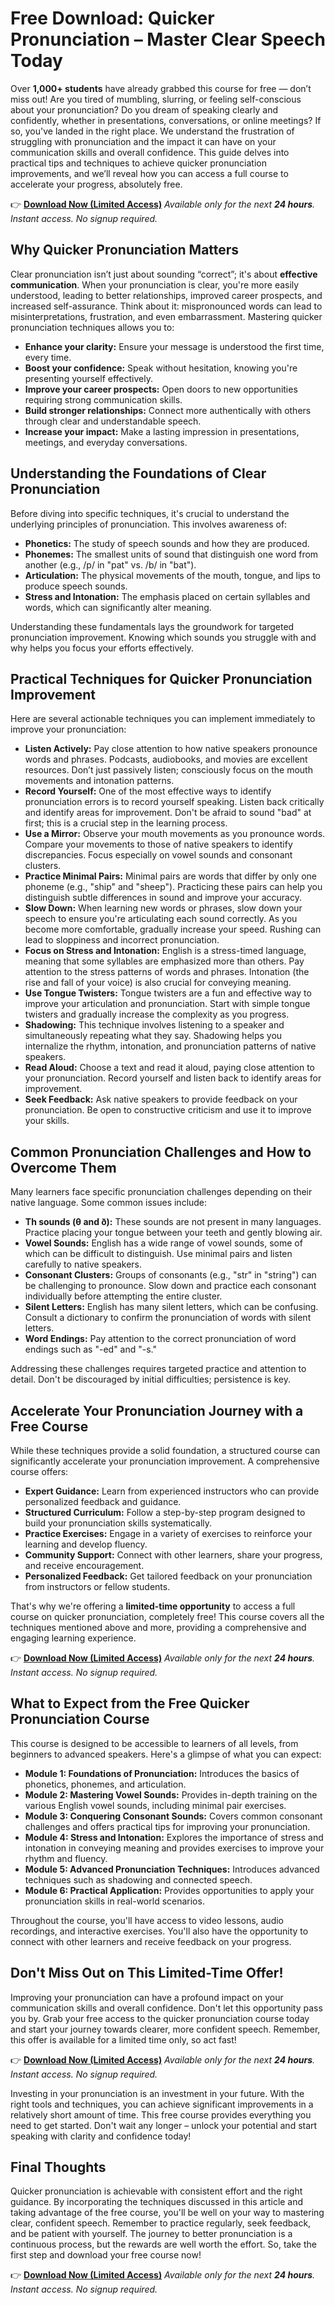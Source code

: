 # Free Download: Quicker Pronunciation – Master Clear Speech Today

Over **1,000+ students** have already grabbed this course for free — don’t miss out! Are you tired of mumbling, slurring, or feeling self-conscious about your pronunciation? Do you dream of speaking clearly and confidently, whether in presentations, conversations, or online meetings? If so, you've landed in the right place. We understand the frustration of struggling with pronunciation and the impact it can have on your communication skills and overall confidence. This guide delves into practical tips and techniques to achieve quicker pronunciation improvements, and we’ll reveal how you can access a full course to accelerate your progress, absolutely free.

👉 [**Download Now (Limited Access)**](https://udemywork.com/quicker-pronunciation)
_Available only for the next **24 hours**. Instant access. No signup required._

## Why Quicker Pronunciation Matters

Clear pronunciation isn’t just about sounding “correct”; it's about **effective communication**. When your pronunciation is clear, you're more easily understood, leading to better relationships, improved career prospects, and increased self-assurance. Think about it: mispronounced words can lead to misinterpretations, frustration, and even embarrassment. Mastering quicker pronunciation techniques allows you to:

*   **Enhance your clarity:** Ensure your message is understood the first time, every time.
*   **Boost your confidence:** Speak without hesitation, knowing you're presenting yourself effectively.
*   **Improve your career prospects:** Open doors to new opportunities requiring strong communication skills.
*   **Build stronger relationships:** Connect more authentically with others through clear and understandable speech.
*   **Increase your impact:** Make a lasting impression in presentations, meetings, and everyday conversations.

## Understanding the Foundations of Clear Pronunciation

Before diving into specific techniques, it's crucial to understand the underlying principles of pronunciation. This involves awareness of:

*   **Phonetics:** The study of speech sounds and how they are produced.
*   **Phonemes:** The smallest units of sound that distinguish one word from another (e.g., /p/ in "pat" vs. /b/ in "bat").
*   **Articulation:** The physical movements of the mouth, tongue, and lips to produce speech sounds.
*   **Stress and Intonation:** The emphasis placed on certain syllables and words, which can significantly alter meaning.

Understanding these fundamentals lays the groundwork for targeted pronunciation improvement. Knowing which sounds you struggle with and why helps you focus your efforts effectively.

## Practical Techniques for Quicker Pronunciation Improvement

Here are several actionable techniques you can implement immediately to improve your pronunciation:

*   **Listen Actively:** Pay close attention to how native speakers pronounce words and phrases. Podcasts, audiobooks, and movies are excellent resources. Don’t just passively listen; consciously focus on the mouth movements and intonation patterns.
*   **Record Yourself:** One of the most effective ways to identify pronunciation errors is to record yourself speaking. Listen back critically and identify areas for improvement. Don't be afraid to sound "bad" at first; this is a crucial step in the learning process.
*   **Use a Mirror:** Observe your mouth movements as you pronounce words. Compare your movements to those of native speakers to identify discrepancies. Focus especially on vowel sounds and consonant clusters.
*   **Practice Minimal Pairs:** Minimal pairs are words that differ by only one phoneme (e.g., "ship" and "sheep"). Practicing these pairs can help you distinguish subtle differences in sound and improve your accuracy.
*   **Slow Down:** When learning new words or phrases, slow down your speech to ensure you're articulating each sound correctly. As you become more comfortable, gradually increase your speed. Rushing can lead to sloppiness and incorrect pronunciation.
*   **Focus on Stress and Intonation:** English is a stress-timed language, meaning that some syllables are emphasized more than others. Pay attention to the stress patterns of words and phrases. Intonation (the rise and fall of your voice) is also crucial for conveying meaning.
*   **Use Tongue Twisters:** Tongue twisters are a fun and effective way to improve your articulation and pronunciation. Start with simple tongue twisters and gradually increase the complexity as you progress.
*   **Shadowing:** This technique involves listening to a speaker and simultaneously repeating what they say. Shadowing helps you internalize the rhythm, intonation, and pronunciation patterns of native speakers.
*   **Read Aloud:** Choose a text and read it aloud, paying close attention to your pronunciation. Record yourself and listen back to identify areas for improvement.
*   **Seek Feedback:** Ask native speakers to provide feedback on your pronunciation. Be open to constructive criticism and use it to improve your skills.

## Common Pronunciation Challenges and How to Overcome Them

Many learners face specific pronunciation challenges depending on their native language. Some common issues include:

*   **Th sounds (θ and ð):** These sounds are not present in many languages. Practice placing your tongue between your teeth and gently blowing air.
*   **Vowel Sounds:** English has a wide range of vowel sounds, some of which can be difficult to distinguish. Use minimal pairs and listen carefully to native speakers.
*   **Consonant Clusters:** Groups of consonants (e.g., "str" in "string") can be challenging to pronounce. Slow down and practice each consonant individually before attempting the entire cluster.
*   **Silent Letters:** English has many silent letters, which can be confusing. Consult a dictionary to confirm the pronunciation of words with silent letters.
*   **Word Endings:** Pay attention to the correct pronunciation of word endings such as "-ed" and "-s."

Addressing these challenges requires targeted practice and attention to detail. Don't be discouraged by initial difficulties; persistence is key.

## Accelerate Your Pronunciation Journey with a Free Course

While these techniques provide a solid foundation, a structured course can significantly accelerate your pronunciation improvement. A comprehensive course offers:

*   **Expert Guidance:** Learn from experienced instructors who can provide personalized feedback and guidance.
*   **Structured Curriculum:** Follow a step-by-step program designed to build your pronunciation skills systematically.
*   **Practice Exercises:** Engage in a variety of exercises to reinforce your learning and develop fluency.
*   **Community Support:** Connect with other learners, share your progress, and receive encouragement.
*   **Personalized Feedback:** Get tailored feedback on your pronunciation from instructors or fellow students.

That's why we're offering a **limited-time opportunity** to access a full course on quicker pronunciation, completely free! This course covers all the techniques mentioned above and more, providing a comprehensive and engaging learning experience.

👉 [**Download Now (Limited Access)**](https://udemywork.com/quicker-pronunciation)
_Available only for the next **24 hours**. Instant access. No signup required._

## What to Expect from the Free Quicker Pronunciation Course

This course is designed to be accessible to learners of all levels, from beginners to advanced speakers. Here's a glimpse of what you can expect:

*   **Module 1: Foundations of Pronunciation:** Introduces the basics of phonetics, phonemes, and articulation.
*   **Module 2: Mastering Vowel Sounds:** Provides in-depth training on the various English vowel sounds, including minimal pair exercises.
*   **Module 3: Conquering Consonant Sounds:** Covers common consonant challenges and offers practical tips for improving your pronunciation.
*   **Module 4: Stress and Intonation:** Explores the importance of stress and intonation in conveying meaning and provides exercises to improve your rhythm and fluency.
*   **Module 5: Advanced Pronunciation Techniques:** Introduces advanced techniques such as shadowing and connected speech.
*   **Module 6: Practical Application:** Provides opportunities to apply your pronunciation skills in real-world scenarios.

Throughout the course, you'll have access to video lessons, audio recordings, and interactive exercises. You'll also have the opportunity to connect with other learners and receive feedback on your progress.

## Don't Miss Out on This Limited-Time Offer!

Improving your pronunciation can have a profound impact on your communication skills and overall confidence. Don't let this opportunity pass you by. Grab your free access to the quicker pronunciation course today and start your journey towards clearer, more confident speech. Remember, this offer is available for a limited time only, so act fast!

👉 [**Download Now (Limited Access)**](https://udemywork.com/quicker-pronunciation)
_Available only for the next **24 hours**. Instant access. No signup required._

Investing in your pronunciation is an investment in your future. With the right tools and techniques, you can achieve significant improvements in a relatively short amount of time. This free course provides everything you need to get started. Don't wait any longer – unlock your potential and start speaking with clarity and confidence today!

## Final Thoughts

Quicker pronunciation is achievable with consistent effort and the right guidance. By incorporating the techniques discussed in this article and taking advantage of the free course, you'll be well on your way to mastering clear, confident speech. Remember to practice regularly, seek feedback, and be patient with yourself. The journey to better pronunciation is a continuous process, but the rewards are well worth the effort. So, take the first step and download your free course now!

👉 [**Download Now (Limited Access)**](https://udemywork.com/quicker-pronunciation)
_Available only for the next **24 hours**. Instant access. No signup required._
